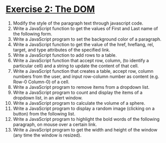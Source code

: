 # [Exercise 2: The DOM](https://www.w3resource.com/javascript-exercises/javascript-dom-exercises.php)
1. Modify the style of the paragraph text through javascript code.
2. Write a JavaScript function to get the values of First and Last name of the following form.
3. Write a JavaScript program to set the background color of a paragraph. 
4. Write a JavaScript function to get the value of the href, hreflang, rel, target, and type attributes of the specified link. 
5. Write a JavaScript function to add rows to a table.
6. Write a JavaScript function that accept row, column, (to identify a particular cell) and a string to update the content of that cell.
7. Write a JavaScript function that creates a table, accept row, column numbers from the user, and input row-column number as content (e.g. Row-0 Column-0) of a cell.
8. Write a JavaScript program to remove items from a dropdown list.
9. Write a JavaScript program to count and display the items of a dropdown list, in an alert window. 
10. Write a JavaScript program to calculate the volume of a sphere.
11. Write a JavaScript program to display a random image (clicking on a button) from the following list. 
12. Write a JavaScript program to highlight the bold words of the following paragraph, on mouse over a certain link. 
13. Write a JavaScript program to get the width and height of the window (any time the window is resized). 